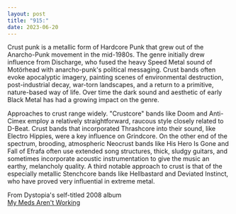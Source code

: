 ```yaml
---
layout: post
title: "915:"
date: 2023-06-20
---
```


Crust punk is a metallic form of Hardcore Punk that grew out of the Anarcho-Punk movement in the mid-1980s. The genre initially drew influence from Discharge, who fused the heavy Speed Metal sound of Motörhead with anarcho-punk's political messaging. Crust bands often evoke apocalyptic imagery, painting scenes of environmental destruction, post-industrial decay, war-torn landscapes, and a return to a primitive, nature-based way of life. Over time the dark sound and aesthetic of early Black Metal has had a growing impact on the genre.

Approaches to crust range widely. "Crustcore" bands like Doom and Anti-Cimex employ a relatively straightforward, raucous style closely related to D-Beat. Crust bands that incorporated Thrashcore into their sound, like Electro Hippies, were a key influence on Grindcore. On the other end of the spectrum, brooding, atmospheric Neocrust bands like His Hero Is Gone and Fall of Efrafa often use extended song structures, thick, sludgy guitars, and sometimes incorporate acoustic instrumentation to give the music an earthy, melancholy quality. A third notable approach to crust is that of the especially metallic Stenchcore bands like Hellbastard and Deviated Instinct, who have proved very influential in extreme metal.

From Dystopia's self-titled 2008 album  
 [My Meds Aren't Working](https://youtu.be/6zKFilC4hwY)
